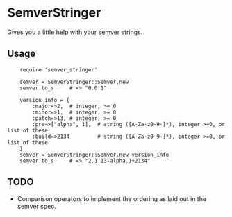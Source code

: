 # SemverStringer #

Gives you a little help with your [semver](http://semver.org/) strings. 

## Usage

		require 'semver_stringer'
		
		semver = SemverStringer::Semver.new
		semver.to_s 	# => "0.0.1"

		version_info = { 
			:major=>2,  # integer, >= 0
			:minor=>1,  # integer, >= 0
			:patch=>13, # integer, >= 0
			:pre=>["alpha", 1],  # string ([A-Za-z0-9-]*), integer >=0, or list of these
			:build=>2134         # string ([A-Za-z0-9-]*), integer >=0, or list of these	
		}
		semver = SemverStringer::Semver.new version_info
		semver.to_s 	# => "2.1.13-alpha.1+2134"

## TODO

* Comparison operators to implement the ordering as laid out in the semver spec.
